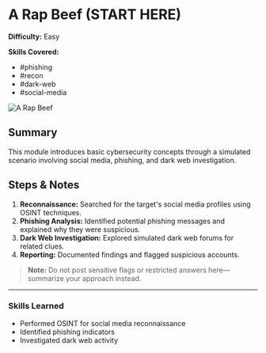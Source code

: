 # A Rap Beef (START HERE)

**Difficulty:** Easy

**Skills Covered:**
- #phishing
- #recon
- #dark-web
- #social-media

![A Rap Beef](screenshots/rap_beef_intro.png)

## Summary
This module introduces basic cybersecurity concepts through a simulated scenario involving social media, phishing, and dark web investigation.

## Steps & Notes
1. **Reconnaissance:** Searched for the target's social media profiles using OSINT techniques.
2. **Phishing Analysis:** Identified potential phishing messages and explained why they were suspicious.
3. **Dark Web Investigation:** Explored simulated dark web forums for related clues.
4. **Reporting:** Documented findings and flagged suspicious accounts.

> **Note:** Do not post sensitive flags or restricted answers here—summarize your approach instead.

---

### Skills Learned
- Performed OSINT for social media reconnaissance
- Identified phishing indicators
- Investigated dark web activity
